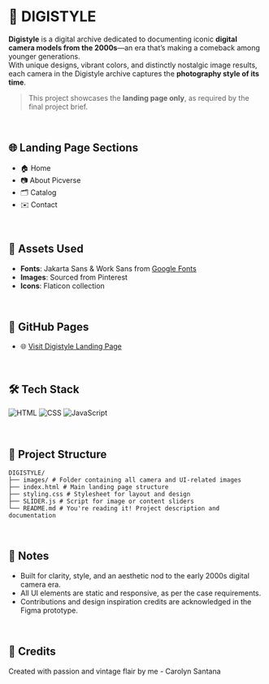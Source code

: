 # 📸 DIGISTYLE

**Digistyle** is a digital archive dedicated to documenting iconic **digital camera models from the 2000s**—an era that’s making a comeback among younger generations.  
With unique designs, vibrant colors, and distinctly nostalgic image results, each camera in the Digistyle archive captures the **photography style of its time**.

> This project showcases the **landing page only**, as required by the final project brief.

<br>

## 🌐 Landing Page Sections

- 🏠 Home  
- 📷 About Picverse  
- 🗂️ Catalog  
- ✉️ Contact  

<br>

## 🎨 Assets Used

- **Fonts**: Jakarta Sans & Work Sans from [Google Fonts](https://fonts.google.com)  
- **Images**: Sourced from Pinterest  
- **Icons**: Flaticon collection  

<br>

## 🔗 GitHub Pages

- 🌐 [Visit Digistyle Landing Page](https://olynsn15.github.io/Digistyle/)

<br>

## 🛠️ Tech Stack

![HTML](https://img.shields.io/badge/HTML-%23E34F26.svg?logo=html5&logoColor=white)
![CSS](https://img.shields.io/badge/CSS-1572B6?logo=css3&logoColor=fff)
![JavaScript](https://img.shields.io/badge/JavaScript-F7DF1E?logo=javascript&logoColor=000)

<br>

## 📁 Project Structure
```
DIGISTYLE/
├── images/ # Folder containing all camera and UI-related images
├── index.html # Main landing page structure
├── styling.css # Stylesheet for layout and design
├── SLIDER.js # Script for image or content sliders
└── README.md # You're reading it! Project description and documentation
```
<br>

## 💬 Notes

- Built for clarity, style, and an aesthetic nod to the early 2000s digital camera era.  
- All UI elements are static and responsive, as per the case requirements.  
- Contributions and design inspiration credits are acknowledged in the Figma prototype.

<br>

## 🙌 Credits

Created with passion and vintage flair by me - Carolyn Santana
